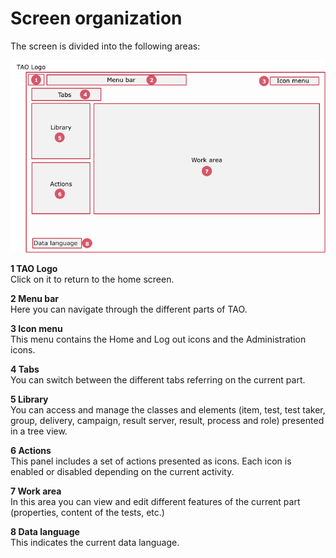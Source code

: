 <!--
author:
    - 'Jérôme Bogaerts'
created_at: '2011-10-24 16:10:30'
updated_at: '2013-03-13 13:15:04'
tags:
    - 'General features'
-->

Screen organization
===================

The screen is divided into the following areas:

![](../resources/Screen_organization.png)

**1 TAO Logo**\
Click on it to return to the home screen.

**2 Menu bar**\
Here you can navigate through the different parts of TAO.

**3 Icon menu**\
This menu contains the Home and Log out icons and the Administration icons.

**4 Tabs**\
You can switch between the different tabs referring on the current part.

**5 Library**\
You can access and manage the classes and elements (item, test, test taker, group, delivery, campaign, result server, result, process and role) presented in a tree view.

**6 Actions**\
This panel includes a set of actions presented as icons. Each icon is enabled or disabled depending on the current activity.

**7 Work area**\
In this area you can view and edit different features of the current part (properties, content of the tests, etc.)

**8 Data language**\
This indicates the current data language.


